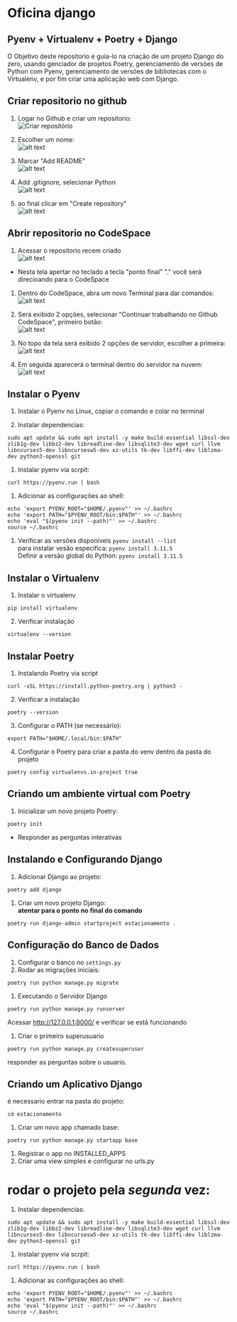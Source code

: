 # Oficina django
## Pyenv + Virtualenv + Poetry + Django

O Objetivo deste repositorio é guia-lo na criação de um projeto Django do zero, usando genciador de projetos Poetry, gerenciamento de versões de Python com Pyenv, gerenciamento de versões de bibliotecas com o Virtualenv, e por fim criar uma aplicação web com Django.

## Criar repositorio no github

1. Logar no Github e criar um repositorio: <br>
![Criar repositório](img/image.png)

1. Escolher um nome:<br>
![alt text](img/image-1.png)

1. Marcar "Add README"<br>
![alt text](img/image-2.png)

1. Add .gitignore, selecionar Python<br>
![alt text](img/image-3.png)

1. ao final clicar em "Create repository"<br>
![alt text](img/image-4.png)

## Abrir repositorio no CodeSpace

1. Acessar o repositorio recem criado<br>
![alt text](img/image-5.png) <br>
* Nesta tela apertar no teclado a tecla "ponto final" "." você será direcioando para o CodeSpace<br>

1. Dentro do CodeSpace, abra um novo Terminal para dar comandos:<br>
![alt text](img/image-6.png)

1. Será exibido 2 opções, selecionar "Continuar trabalhando no Github CodeSpace", primeiro botão: <br>
![alt text](<img/Captura de tela de 2025-02-21 08-46-24.png>)

1. No topo da tela será exibido 2 opções de servidor, escolher a primeira:<br>
![alt text](<img/Captura de tela de 2025-02-21 08-46-30.png>)

1. Em seguida aparecerá o terminal dentro do servidor na nuvem:<br>
![alt text](img/image-7.png)


## Instalar o Pyenv
1. Instalar o Pyenv no Linux, copiar o comando e colar no terminal<br>

1. Instalar dependencias:<br>
```
sudo apt update && sudo apt install -y make build-essential libssl-dev zlib1g-dev libbz2-dev libreadline-dev libsqlite3-dev wget curl llvm libncurses5-dev libncursesw5-dev xz-utils tk-dev libffi-dev liblzma-dev python3-openssl git
```
1. Instalar pyenv via scrpit: <br>
```
curl https://pyenv.run | bash
```

1. Adicionar as configurações ao shell:
```
echo 'export PYENV_ROOT="$HOME/.pyenv"' >> ~/.bashrc
echo 'export PATH="$PYENV_ROOT/bin:$PATH"' >> ~/.bashrc
echo 'eval "$(pyenv init --path)"' >> ~/.bashrc
source ~/.bashrc
```

1. Verificar as versões disponiveis ``pyenv install --list`` <br>
para instalar vesão especifica: ``pyenv install 3.11.5`` <br>
Definir a versão global do Python: ``pyenv install 3.11.5`` <br>

## Instalar o Virtualenv

1. Instalar o virtualenv<br>
```
pip install virtualenv
```
2. Verificar instalação<br>
```
virtualenv --version
```

## Instalar Poetry

1. Instalando Poetry via script<br>
```
curl -sSL https://install.python-poetry.org | python3 - 
```
2. Verificar a instalação<br>
```
poetry --version
```
3. Configurar o PATH (se necessário):<br>
```
export PATH="$HOME/.local/bin:$PATH"
```
4. Configurar o Poetry para criar a pasta do venv dentro da pasta do projeto
```
poetry config virtualenvs.in-project true
```

## Criando um ambiente virtual com Poetry

1. Inicializar um novo projeto Poetry:
```
poetry init
```
* Responder as perguntas interativas

## Instalando e Configurando Django

1. Adicionar Django ao projeto:
```
poetry add django
```

1. Criar um novo projeto Django:<br>
**atentar para o ponto no final do comando**
```
poetry run django-admin startproject estacionamento . 
```

## Configuração do Banco de Dados

1. Configurar o banco no ``settings.py``
1. Rodar as migrações iniciais:
```
poetry run python manage.py migrate
```

1. Executando o Servidor Django
```
poetry run python manage.py runserver
```

Acessar http://127.0.0.1:8000/ e verificar se está funcionando

1. Criar o primeiro superusuario
```
poetry run python manage.py createsuperuser
```

responder as perguntas sobre o usuario.

## Criando um Aplicativo Django

é necessario entrar na pasta do projeto:

```cd estacionamento```

1. Criar um novo app chamado base:

```
poetry run python manage.py startapp base
```

1. Registrar o app no INSTALLED_APPS
1. Criar uma view simples e configurar no urls.py


# rodar o projeto pela *segunda* vez:

1. Instalar dependencias:<br>
```
sudo apt update && sudo apt install -y make build-essential libssl-dev zlib1g-dev libbz2-dev libreadline-dev libsqlite3-dev wget curl llvm libncurses5-dev libncursesw5-dev xz-utils tk-dev libffi-dev liblzma-dev python3-openssl git
```
1. Instalar pyenv via scrpit: <br>
```
curl https://pyenv.run | bash
```

1. Adicionar as configurações ao shell:
```
echo 'export PYENV_ROOT="$HOME/.pyenv"' >> ~/.bashrc
echo 'export PATH="$PYENV_ROOT/bin:$PATH"' >> ~/.bashrc
echo 'eval "$(pyenv init --path)"' >> ~/.bashrc
source ~/.bashrc
```

